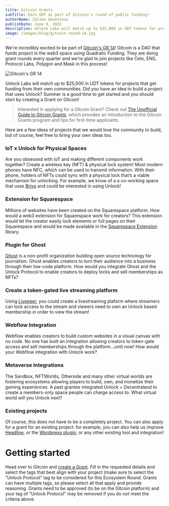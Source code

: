 ```yaml
---
title: Gitcoin Grants
subTitle: Earn UDT as part of Gitcoin's round of public funding!
authorName: Julien Genestoux
publishDate: June 9, 2022
description: Unlock Labs will match up to $25,000 in UDT tokens for projects that get funding from their own communities.
image: /images/blog/gitcoin-round-14.jpg
---
```


We're incredibly excited to be part of [Gitcoin's GR 14](https://gitcoin.co/grants/)! Gitcoin is a DAO that funds project in the web3 space using Quadratic Funding. They are doing grant rounds every quarter and we're glad to join projects like Celo, ENS, Protocol Labs, Polygon and Mask in this process!

![Gitcoin's GR 14](/images/blog/gitcoin-round-14.jpg)

Unlock Labs will match up to $25,000 in UDT tokens for projects that get funding from their own communities. Did you have an idea to build a project that uses Unlock? Summer is a good time to get started and you should start by creating a Grant on Gitcoin!

<blockquote>Interested in applying for a Gitcoin Grant? Check out <a href=https://unlock-protocol.com/guides/gitcoin-grants/>The Unofficial Guide to Gitcoin Grants</a>, which provides an introduction to the Gitcoin Grants program and tips for first-time applicants.</blockquote>

Here are a few ideas of projects that we would love the community to build, but of course, feel free to bring your own ideas too.

### IoT x Unlock for Physical Spaces

Are you obsessed with IoT and making different components work together? Create a wireless key (NFT) & physical lock system! Most modern phones have NFC, which can be used to transmit information. With their phone, holders of NFTs could sync with a physical lock that’s a viable mechanism for unlocking. For example, we know of a a co-working space that uses [Brivo](https://www.brivo.com/products/open-api-platform/) and could be interested in using Unlock!

### Extension for Squarespace

Millions of websites have been created on the Squarespace platform. How would a web3 extension for Squarespace work for creators? This extension would let the creator easily lock elements or full pages on their Squarespace and would be made available in the [Squarespace Extension](https://www.squarespace.com/extensions/home) library.

### Plugin for Ghost

[Ghost](https://ghost.org/) is a non-profit organization building open source technology for journalism. Ghost enables creators to turn their audience into a business through their low-code platform. How would you integrate Ghost and the Unlock Protocol to enable creators to deploy locks and sell memberships as NFTs?

### Create a token-gated live streaming platform

Using [Livepeer](https://livepeer.org/), you could create a livestreaming plaform where streamers can lock access to the stream and viewers need to own an Unlock based membership in order to view the stream!

### Webflow Integration

Webflow enables creators to build custom websites in a visual canvas with no code. No one has built an integration allowing creators to token-gate access and sell memberships through the platform...until now! How would your Webflow integration with Unlock work?

### Metaverse Integrations

The Sandbox, NFTWorlds, Otherside and many other virtual worlds are fostering ecosystems allowing players to build, own, and monetize their gaming experiences. A past grantee integrated Unlock + Decentraland to create a members-only space people can charge access to. What virtual world will you Unlock next?

### Existing projects

Of course, this does not have to be a completely project. You can also apply for a grant for an existing project: for example, you can also help us improve [Headline](https://viaheadline.xyz/), or the [Wordpress plugin](https://wordpress.org/plugins/unlock-protocol/), or any other existing tool and integration!

# Getting started

Head over to Gitcoin and [create a Grant](https://gitcoin.co/grants/new). Fill in the requested details and select the tags that best align with your project (make sure to select the “Unlock Protocol” tag to be considered for this Ecosystem Round. Grants can have multiple tags, so please select all that apply and provide reasoning. Grants need to be approved (to be on the Gitcoin platform) and your tag of “Unlock Protocol” may be removed if you do not meet the criteria above.
